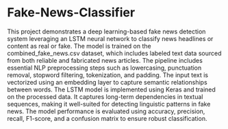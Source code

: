# Fake-News-Classifier

This project demonstrates a deep learning-based fake news detection system leveraging an LSTM neural network to classify news headlines or content as real or fake. The model is trained on the combined_fake_news.csv dataset, which includes labeled text data sourced from both reliable and fabricated news articles. The pipeline includes essential NLP preprocessing steps such as lowercasing, punctuation removal, stopword filtering, tokenization, and padding. The input text is vectorized using an embedding layer to capture semantic relationships between words.
The LSTM model is implemented using Keras and trained on the processed data. It captures long-term dependencies in textual sequences, making it well-suited for detecting linguistic patterns in fake news. The model performance is evaluated using accuracy, precision, recall, F1-score, and a confusion matrix to ensure robust classification.
